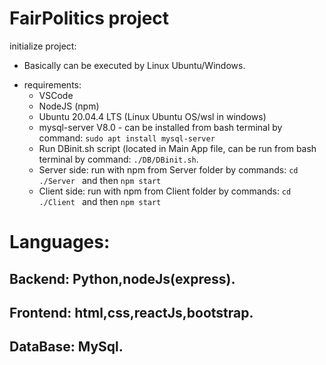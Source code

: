 # FairPolitics project

initialize project: 
  * Basically can be executed by Linux Ubuntu/Windows.
  - requirements:
    - VSCode
    - NodeJS (npm)
    - Ubuntu 20.04.4 LTS (Linux Ubuntu OS/wsl in windows)
    - mysql-server V8.0 - can be installed from bash terminal by command: ```sudo apt install mysql-server```
    - Run DBinit.sh script (located in Main App file, can be run from bash terminal by command: ```./DB/DBinit.sh```.
    - Server side: run with npm from Server folder by commands: ```cd ./Server ``` and then  ```npm start```
    - Client side: run with npm from Client folder by commands: ```cd ./Client ``` and then  ```npm start```

  
# Languages:
## Backend: Python,nodeJs(express).
## Frontend: html,css,reactJs,bootstrap.
## DataBase: MySql.
